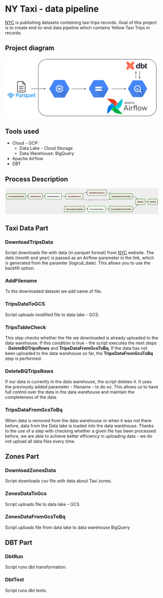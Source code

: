 # NY Taxi - data pipeline

[NYC] is publishing datasets containing taxi trips records. Goal of this project is to create end-to-end data pipeline which contains Yellow Taxi Trips in records. 

## Project diagram
![Screenshot](diagram.png)

## Tools used
- Cloud - GCP:
	- Data Lake - Cloud Storage
	- Data Warehouse: BigQuery
- Apache Airflow
- DBT

## Process Description

![Screenshot](AirflowNYTaxi.png)
## Taxi Data Part
### DownloadTripsData
Script downloads file with data (in parquet format) from [NYC] website. The date (month and year) is passed as an Airflow parameter in the link, which is generated from the paramter (logical_date). This allows you to use the backfill option.

### AddFilename
To the downloaded dataset we add name of file.

### TripsDataToGCS
Script uploads modified file to data lake - GCS.

### TripsTableCheck 
This step checks whether the file we downloaded is already uploaded to the data warehouse. If this condition is true - the script executes the next steps - **DeleteBQTripsRows** and **TripsDataFromGcsToBq**. If the data has not been uploaded to the data warehouse so far, the **TripsDataFromGcsToBq** step is performed.

### DeleteBQTripsRows
If our data is currently in the data warehouse, the script deletes it. It uses the previously added parameter - filename - to do so. This allows us to have full control over the data in the data warehouse and maintain the completeness of the data.

### TripsDataFromGcsToBq
When data is removed from the data warehouse or when it was not there before, data from the Data lake is loaded into the data warehouse. Thanks to the use of a step with checking whether a given file has been processed before, we are able to achieve better efficiency in uploading data - we do not upload all data files every time. 
## Zones Part
### DownloadZonesData
Script downloads csv file with data about Taxi zones.

### ZonesDataToGcs
Script uploads file to data lake - GCS.

### ZonesDataFromGcsToBq
Script uploads file from data lake to data warehouse BigQuery

## DBT Part
### DbtRun
Script runs dbt transformation. 

### DbtTest
Script runs dbt tests.




[//]: #
[NYC]: https://www.nyc.gov/site/tlc/about/tlc-trip-record-data.page